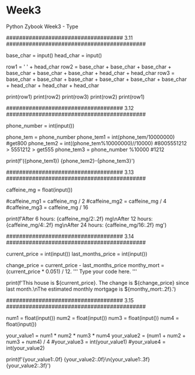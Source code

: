 # Week3
Python Zybook Week3 - Type



#################################### 3.11 ###########################################

base_char = input()
head_char = input()

row1 = '      ' + head_char
row2 = base_char + base_char + base_char + base_char + base_char + base_char + head_char + head_char
row3 = base_char + base_char + base_char + base_char + base_char + base_char + head_char + head_char + head_char



print(row1)
print(row2)
print(row3)
print(row2)
print(row1)

#################################### 3.12 ###########################################

phone_number = int(input())

phone_tem = phone_number
phone_tem1 = int(phone_tem/10000000) #get800
phone_tem2 = int((phone_tem%10000000)//10000) #8005551212 > 5551212 > get555
phone_tem3 = phone_number %10000 #1212


print(f'({phone_tem1}) {phone_tem2}-{phone_tem3}') 


#################################### 3.13 ###########################################


caffeine_mg = float(input())


#caffeine_mg1 = caffeine_mg / 2
#caffeine_mg2 = caffeine_mg / 4
#caffeine_mg3 = caffeine_mg / 16


print(f'After 6 hours: {caffeine_mg/2:.2f} mg\nAfter 12 hours: {caffeine_mg/4:.2f} mg\nAfter 24 hours: {caffeine_mg/16:.2f} mg')


#################################### 3.14 ###########################################

current_price = int(input())
last_months_price = int(input())

change_price = current_price - last_months_price
monthy_mort = (current_price * 0.051) / 12.
''' Type your code here. '''
  
print(f'This house is ${current_price}. The change is ${change_price} since last month.\nThe estimated monthly mortgage is ${monthy_mort:.2f}.')


#################################### 3.15 ###########################################

num1 = float(input())
num2 = float(input())
num3 = float(input())
num4 = float(input())

your_value1 = num1 * num2 * num3 * num4
your_value2 = (num1 + num2 + num3 + num4) / 4
#your_value3 = int(your_value1)
#your_value4 = int(your_value2)

print(f'{your_value1:.0f} {your_value2:.0f}\n{your_value1:.3f} {your_value2:.3f}')



